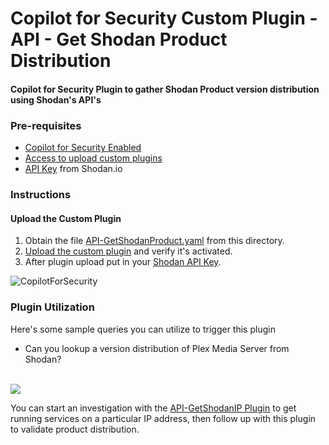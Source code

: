 # Copilot for Security Custom Plugin - API - Get Shodan Product Distribution

#### Copilot for Security Plugin to gather Shodan Product version distribution using Shodan's API's

### Pre-requisites

* [Copilot for Security Enabled](https://learn.microsoft.com/en-us/security-copilot/get-started-security-copilot#onboarding-to-microsoft-security-copilot)
* [Access to upload custom plugins](https://learn.microsoft.com/en-us/security-copilot/manage-plugins?tabs=securitycopilotplugin#managing-custom-plugins)
* [API Key](https://developer.shodan.io/api/requirements) from Shodan.io

### Instructions
#### Upload the Custom Plugin

1. Obtain the file [API-GetShodanProduct.yaml](https://github.com/SCStelz/CopilotForSecurity/blob/main/CustomPlugIns/API-GetShodanIP/API-GetShodanIP.yaml) from this directory.
2. [Upload the custom plugin](https://learn.microsoft.com/en-us/security-copilot/manage-plugins?tabs=securitycopilotplugin#add-custom-plugins) and verify it's activated.
3. After plugin upload put in your [Shodan API Key](https://learn.microsoft.com/en-us/security-copilot/plugin_api#configure-authentication-1).

![CopilotForSecurity](https://learn.microsoft.com/en-us/security-copilot/media/add-plugin-button.png)

### Plugin Utilization

Here's some sample queries you can utilize to trigger this plugin

* Can you lookup a version distribution of Plex Media Server from Shodan?
<br>
<img src="https://github.com/SCStelz/CopilotForSecurity/blob/main/Images/shodan-product-masked.png"/>

You can start an investigation with the [API-GetShodanIP Plugin](https://github.com/SCStelz/CopilotForSecurity/tree/main/CustomPlugIns/API-GetShodanIP) to get running services on a particular IP address, then follow up with this plugin to validate product distribution.
<br>
